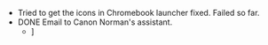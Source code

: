 - Tried to get the icons in Chromebook launcher fixed. Failed so far.
- DONE Email to Canon Norman's assistant.
	- ]